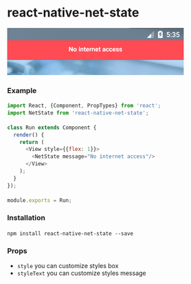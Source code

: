 # react-native-net-state

![](https://raw.githubusercontent.com/tienlm1509/react-native-net-state/master/media/screen.png)

### Example

```js
import React, {Component, PropTypes} from 'react';
import NetState from 'react-native-net-state';

class Run extends Component {
  render() {
    return (
      <View style={{flex: 1}}>
        <NetState message="No internet access"/>
      </View>
    );
  }
});

module.exports = Run;
```

### Installation

```npm install react-native-net-state --save```

### Props
- `style` you can customize styles box
- `styleText` you can customize styles message